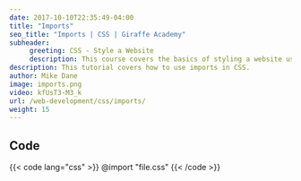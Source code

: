 ```yaml
---
date: 2017-10-10T22:35:49-04:00
title: "Imports"
seo_title: "Imports | CSS | Giraffe Academy"
subheader:
     greeting: CSS - Style a Website
     description: This course covers the basics of styling a website using CSS. Work your way through the videos and we'll teach you everything you need to know to style a basic website!
description: This tutorial covers how to use imports in CSS.
author: Mike Dane
image: imports.png
video: kfUsT3-M3_k
url: /web-development/css/imports/
weight: 15
---
```


## Code

{{< code lang="css" >}}
@import "file.css"
{{< /code >}}